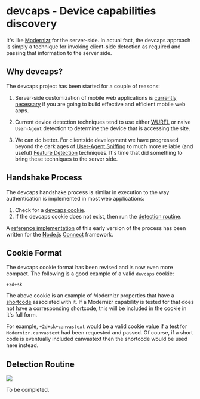 # devcaps - Device capabilities discovery

It's like [Modernizr](http://modernizr.com) for the server-side.  In actual fact, the devcaps approach is simply a technique for invoking client-side detection as required and passing that information to the server side.

## Why devcaps?

The devcaps project has been started for a couple of reasons:

1. Server-side customization of mobile web applications is [currently necessary](http://www.cloudfour.com/css-media-query-for-mobile-is-fools-gold/) if you are going to build effective and efficient mobile web apps.

2. Current device detection techniques tend to use either [WURFL](http://www.scientiamobile.com/) or naive `User-Agent` detection to determine the device that is accessing the site.

3. We can do better. For clientside development we have progressed beyond the dark ages of [User-Agent Sniffing](https://secure.wikimedia.org/wikipedia/en/wiki/Browser_sniffing) to much more reliable (and useful) [Feature Detection](http://www.html5rocks.com/en/tutorials/detection/index.html) techniques. It's time that did something to bring these techniques to the server side.

## Handshake Process

The devcaps handshake process is similar in execution to the way authentication is implemented in most web applications:

1. Check for a [devcaps cookie](#cookie-format).
2. If the devcaps cookie does not exist, then run the [detection routine](#detection-routine).

A [reference implementation](/devcaps/connect-devcaps) of this early version of the process has been written for the [Node.js](http://nodejs.org/) [Connect](http://senchalabs.github.com/connect/) framework.

## Cookie Format

The devcaps cookie format has been revised and is now even more compact. The following is a good example of a valid `devcaps` cookie:

```
+2d+sk
```

The above cookie is an example of Modernizr properties that have a [shortcode](/DamonOehlman/devcaps/blob/master/lib/codes.js) associated with it. If a Modernizr capability is tested for that does not have a corresponding shortcode, this will be included in the cookie in it's full form. 

For example, `+2d+sk+canvastext` would be a valid cookie value if a test for `Modernizr.canvastext` had been requested and passed.  Of course, if a short code is eventually included canvastext then the shortcode would be used here instead.

<a id="detection-routine"></a>
## Detection Routine

![](/DamonOehlman/devcaps/raw/master/design/devcaps-process.png)

To be completed.
